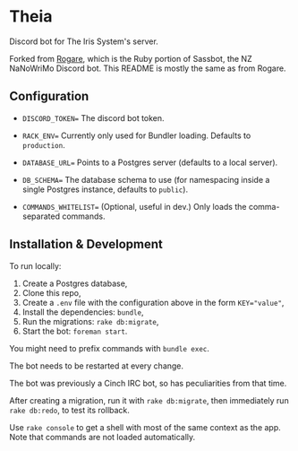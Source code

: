 # Theia

Discord bot for The Iris System's server.

Forked from [Rogare](https://github.com/storily/rogare), which is the Ruby
portion of Sassbot, the NZ NaNoWriMo Discord bot. This README is mostly
the same as from Rogare.

## Configuration

- `DISCORD_TOKEN=` The discord bot token.

- `RACK_ENV=` Currently only used for Bundler loading. Defaults to `production`.

- `DATABASE_URL=` Points to a Postgres server (defaults to a local server).

- `DB_SCHEMA=` The database schema to use (for namespacing inside a single Postgres instance, defaults to `public`).

- `COMMANDS_WHITELIST=` (Optional, useful in dev.) Only loads the comma-separated commands.

## Installation & Development

To run locally:

1. Create a Postgres database,
2. Clone this repo,
3. Create a `.env` file with the configuration above in the form `KEY="value"`,
4. Install the dependencies: `bundle`,
5. Run the migrations: `rake db:migrate`,
6. Start the bot: `foreman start`.

You might need to prefix commands with `bundle exec`.

The bot needs to be restarted at every change.

The bot was previously a Cinch IRC bot, so has peculiarities from that time.

After creating a migration, run it with `rake db:migrate`, then immediately
run `rake db:redo`, to test its rollback.

Use `rake console` to get a shell with most of the same context as the app.
Note that commands are not loaded automatically.
